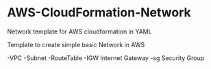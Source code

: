 # AWS-CloudFormation-Network
Network template for AWS cloudformation in YAML

Template to create simple basic Network in AWS

-VPC
-Subnet
-RouteTable
-IGW Internet Gateway
-sg Security Group

